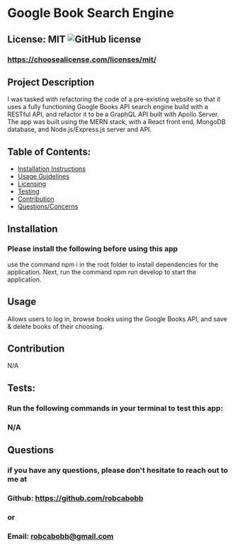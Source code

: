 # Google Book Search Engine

## License: MIT  ![GitHub license](https://img.shields.io/github/license/Naereen/StrapDown.js.svg)
### https://choosealicense.com/licenses/mit/

## Project Description
I was tasked with refactoring the code of a pre-existing website so that it uses a fully functioning Google Books API search engine build with a RESTful API, and refactor it to be a GraphQL API built with Apollo Server. The app was built using the MERN stack, with a React front end, MongoDB database, and Node.js/Express.js server and API.

## Table of Contents:
- [Installation Instructions](#installation)
- [Usage Guidelines](#usage)
- [Licensing](#license)
- [Testing](#tests)
- [Contribution](#contribution)
- [Questions/Concerns](#questions)

## Installation
### Please install the following before using this app
use the command npm i in the root folder to install dependencies for the application. Next, run the command npm run develop to start the application.

## Usage
Allows users to log in, browse books using the Google Books API, and save & delete books of their choosing.

## Contribution
N/A

## Tests:
### Run the following commands in your terminal to test this app:
### N/A

## Questions
### if you have any questions, please don't hesitate to reach out to me at
### Github: https://github.com/robcabobb
### or
### Email: robcabobb@gmail.com
